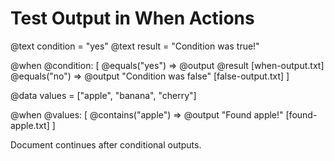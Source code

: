 # Test Output in When Actions

@text condition = "yes"
@text result = "Condition was true!"

@when @condition: [
  @equals("yes") => @output @result [when-output.txt]
  @equals("no") => @output "Condition was false" [false-output.txt]
]

@data values = ["apple", "banana", "cherry"]

@when @values: [
  @contains("apple") => @output "Found apple!" [found-apple.txt]
]

Document continues after conditional outputs.